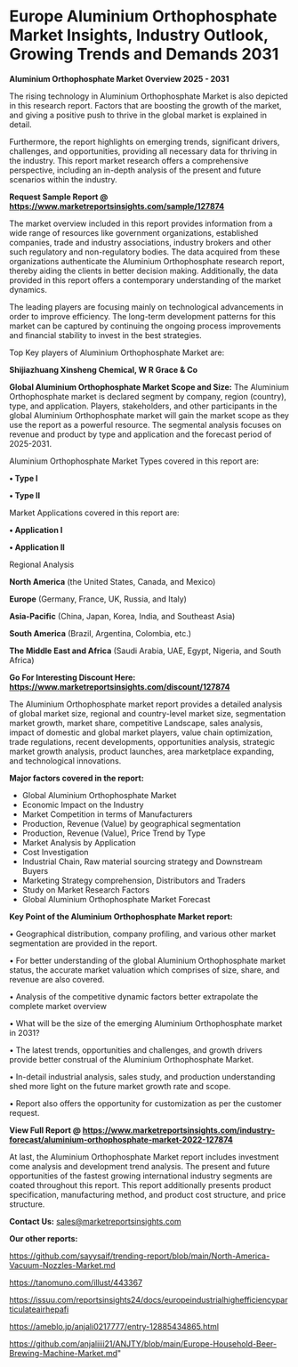 # Europe Aluminium Orthophosphate Market Insights, Industry Outlook, Growing Trends and Demands 2031

<Strong> Aluminium Orthophosphate Market Overview 2025 - 2031</strong>

The rising technology in Aluminium Orthophosphate Market is also depicted in this research report. Factors that are boosting the growth of the market, and giving a positive push to thrive in the global market is explained in detail.

Furthermore, the report highlights on emerging trends, significant drivers, challenges, and opportunities, providing all necessary data for thriving in the industry. This report market research offers a comprehensive perspective, including an in-depth analysis of the present and future scenarios within the industry.

<strong>Request Sample Report @ <a href=https://www.marketreportsinsights.com/sample/127874>https://www.marketreportsinsights.com/sample/127874</a></strong>

The market overview included in this report provides information from a wide range of resources like government organizations, established companies, trade and industry associations, industry brokers and other such regulatory and non-regulatory bodies. The data acquired from these organizations authenticate the Aluminium Orthophosphate research report, thereby aiding the clients in better decision making. Additionally, the data provided in this report offers a contemporary understanding of the market dynamics.

The leading players are focusing mainly on technological advancements in order to improve efficiency. The long-term development patterns for this market can be captured by continuing the ongoing process improvements and financial stability to invest in the best strategies.

Top Key players of Aluminium Orthophosphate Market are:

<strong>Shijiazhuang Xinsheng Chemical, W R Grace & Co</strong>

<strong><b>Global Aluminium Orthophosphate Market Scope and Size:</b></strong>
The Aluminium Orthophosphate market is declared segment by company, region (country), type, and application. Players, stakeholders, and other participants in the global Aluminium Orthophosphate market will gain the market scope as they use the report as a powerful resource. The segmental analysis focuses on revenue and product by type and application and the forecast period of 2025-2031.

Aluminium Orthophosphate Market Types covered in this report are:

<strong>• Type I

• Type II</strong>

Market Applications covered in this report are:

<strong>• Application I

• Application II</strong> 

Regional Analysis

<strong>North America</strong> (the United States, Canada, and Mexico)

<strong>Europe</strong> (Germany, France, UK, Russia, and Italy)

<strong>Asia-Pacific</strong> (China, Japan, Korea, India, and Southeast Asia)

<strong>South America</strong> (Brazil, Argentina, Colombia, etc.)

<strong>The Middle East and Africa</strong> (Saudi Arabia, UAE, Egypt, Nigeria, and South Africa)

<strong>Go For Interesting Discount Here: <a href=https://www.marketreportsinsights.com/discount/127874>https://www.marketreportsinsights.com/discount/127874</a></strong>

The Aluminium Orthophosphate market report provides a detailed analysis of global market size, regional and country-level market size, segmentation market growth, market share, competitive Landscape, sales analysis, impact of domestic and global market players, value chain optimization, trade regulations, recent developments, opportunities analysis, strategic market growth analysis, product launches, area marketplace expanding, and technological innovations.

<strong><b>Major factors covered in the report:</b></strong>
<ul>
  <li>Global Aluminium Orthophosphate Market </li>
  <li>Economic Impact on the Industry</li>
  <li>Market Competition in terms of Manufacturers</li>
  <li>Production, Revenue (Value) by geographical segmentation</li>
  <li>Production, Revenue (Value), Price Trend by Type</li>
  <li>Market Analysis by Application</li>
  <li>Cost Investigation</li>
  <li>Industrial Chain, Raw material sourcing strategy and Downstream Buyers</li>
  <li>Marketing Strategy comprehension, Distributors and Traders</li>
  <li>Study on Market Research Factors</li>
  <li>Global Aluminium Orthophosphate Market Forecast</li>
</ul>

<strong><b>Key Point of the Aluminium Orthophosphate Market report:</b></strong>

• Geographical distribution, company profiling, and various other market segmentation are provided in the report.

• For better understanding of the global Aluminium Orthophosphate market status, the accurate market valuation which comprises of size, share, and revenue are also covered.

• Analysis of the competitive dynamic factors better extrapolate the complete market overview

• What will be the size of the emerging Aluminium Orthophosphate market in 2031?

• The latest trends, opportunities and challenges, and growth drivers provide better construal of the Aluminium Orthophosphate Market.

• In-detail industrial analysis, sales study, and production understanding shed more light on the future market growth rate and scope.

• Report also offers the opportunity for customization as per the customer request.

<strong><b>View Full Report @ <a href=https://www.marketreportsinsights.com/industry-forecast/aluminium-orthophosphate-market-2022-127874>https://www.marketreportsinsights.com/industry-forecast/aluminium-orthophosphate-market-2022-127874</a></b></strong>


At last, the Aluminium Orthophosphate Market report includes investment come analysis and development trend analysis. The present and future opportunities of the fastest growing international industry segments are coated throughout this report. This report additionally presents product specification, manufacturing method, and product cost structure, and price structure.

<strong>Contact Us:</strong>
sales@marketreportsinsights.com

<strong>Our other reports:</strong>

<a href=https://github.com/sayysaif/trending-report/blob/main/North-America-Vacuum-Nozzles-Market.md>https://github.com/sayysaif/trending-report/blob/main/North-America-Vacuum-Nozzles-Market.md</a>

<a href=https://tanomuno.com/illust/443367>https://tanomuno.com/illust/443367</a>

<a href=https://issuu.com/reportsinsights24/docs/europeindustrialhighefficiencyparticulateairhepafi>https://issuu.com/reportsinsights24/docs/europeindustrialhighefficiencyparticulateairhepafi</a>

<a href=https://ameblo.jp/anjali0217777/entry-12885434865.html>https://ameblo.jp/anjali0217777/entry-12885434865.html</a>

<a href=https://github.com/anjaliiii21/ANJTY/blob/main/Europe-Household-Beer-Brewing-Machine-Market.md>https://github.com/anjaliiii21/ANJTY/blob/main/Europe-Household-Beer-Brewing-Machine-Market.md</a>"
